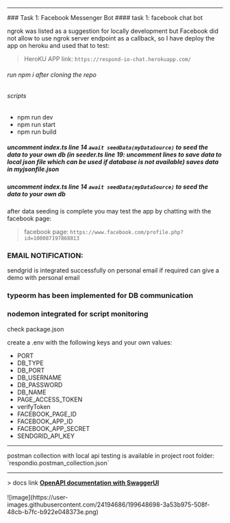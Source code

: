 
<hr>
### Task 1: Facebook Messenger Bot 
#### task 1: facebook chat bot

ngrok was listed as a suggestion for locally development but Facebook did not allow to use ngrok server endpoint as a callback, so I have deploy the app on heroku and used that to test: 
> HeroKU APP link: `https://respond-io-chat.herokuapp.com/`

###### run npm i after cloning the repo
###### scripts 
 -   npm run dev
 -   npm run start
 -   npm run build

##### uncomment index.ts line 14 `await seedData(myDataSource)` to seed the data to your own db (in seeder.ts line 19: uncomment lines to save data to local json file which can be used if database is not available) saves data in myjsonfile.json

##### uncomment index.ts line 14 `await seedData(myDataSource)` to seed the data to your own db
after data seeding is complete you may test the app by chatting with the facebook page:
> facebook page: `https://www.facebook.com/profile.php?id=100087197868813`  

### EMAIL NOTIFICATION:
sendgrid is integrated successfully on personal email if required can give a demo with personal email

### typeorm has been implemented for DB communication

### nodemon integrated for script monitoring

check package.json 

create a .env with the following keys and your own values:
- PORT
- DB_TYPE
- DB_PORT
- DB_USERNAME
- DB_PASSWORD
- DB_NAME
- PAGE_ACCESS_TOKEN
- verifyToken
- FACEBOOK_PAGE_ID
- FACEBOOK_APP_ID
- FACEBOOK_APP_SECRET
- SENDGRID_API_KEY
<hr>
postman collection with local api testing is available in project root folder: `respondio.postman_collection.json`
<hr>
> docs link <strong><a href="https://respond-io-chat.herokuapp.com/docs/">OpenAPI documentation with SwaggerUI</a></strong>

<br>
<br>
![image](https://user-images.githubusercontent.com/24194686/199648698-3a53b975-508f-48cb-b7fc-b922e048373e.png)

